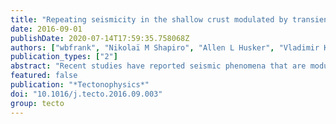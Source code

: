 ```yaml
---
title: "Repeating seismicity in the shallow crust modulated by transient stress perturbations"
date: 2016-09-01
publishDate: 2020-07-14T17:59:35.758068Z
authors: ["wbfrank", "Nikolaï M Shapiro", "Allen L Husker", "Vladimir Kostoglodov", "Michel Campillo"]
publication_types: ["2"]
abstract: "Recent studies have reported seismic phenomena that are modulated by small stress perturbations ($∼$ 10 kPa), revealing their critically stressed nature. Such observations have been principally limited to plate interfaces with their occurrence linked to high fluid pore-pressure. In this study, we report observations of nine repeating seismic sources in the shallow crust in Guerrero, Mexico that emit events at rates comparable to other seismic phenomena in low stress environments. Testing their susceptibility to small stress perturbations, we find that all nine sources appear to be modulated by mining activity, tides, and a large slow slip event ($M_w$ 7.5). Our results suggest that the fault conditions necessary for low effective stress seismicity can occur away from plate interfaces."
featured: false
publication: "*Tectonophysics*"
doi: "10.1016/j.tecto.2016.09.003"
group: tecto
---
```


